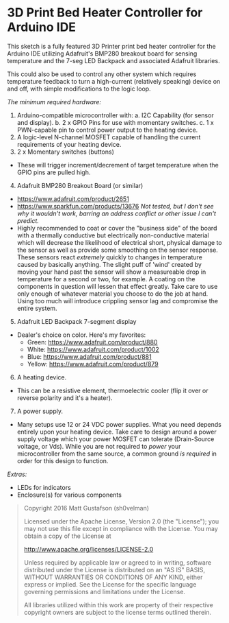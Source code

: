 # 3D Print Bed Heater Controller for Arduino IDE
This sketch is a fully featured 3D Printer print bed heater controller for the Arduino IDE utilizing Adafruit's BMP280 breakout board for sensing temperature and the 7-seg LED Backpack and associated Adafruit libraries.

This could also be used to control any other system which requires temperature feedback to turn a high-current (relatively speaking) device on and off, with simple modifications to the logic loop.

*The minimum required hardware:*
1. Arduino-compatible microcontroller with:
  a. I2C Capability (for sensor and display).
  b. 2 x GPIO Pins for use with momentary switches.
  c. 1 x PWN-capable pin to control power output to the heating device.
2. A logic-level N-channel MOSFET capable of handling the current requirements of your heating device.
3. 2 x Momentary switches (buttons)
  * These will trigger increment/decrement of target temperature when the GPIO pins are pulled high.
4. Adafruit BMP280 Breakout Board (or similar)
  * https://www.adafruit.com/product/2651
  * https://www.sparkfun.com/products/13676 _Not tested, but I don't see why it wouldn't work, barring an address conflict or other issue I can't predict._
  * Highly recommended to coat or cover the "business side" of the board with a thermally conductive but electrically non-conductive material which will decrease the likelihood of electrical short, physical damage to the sensor as well as provide some smoothing on the sensor response. These sensors react _extremely_ quickly to changes in temperature caused by basically anything. The slight puff of 'wind' created by moving your hand past the sensor will show a measureable drop in temperature for a second or two, for example. A coating on the components in question will lessen that effect greatly. Take care to use only enough  of whatever material you choose to do the job at hand. Using too much will introduce crippling sensor lag and compromise the entire system.
5. Adafruit LED Backpack 7-segment display
  * Dealer's choice on color. Here's my favorites:
    * Green: https://www.adafruit.com/product/880
    * White: https://www.adafruit.com/product/1002
    * Blue: https://www.adafruit.com/product/881
    * Yellow: https://www.adafruit.com/product/879
6. A heating device.
  * This can be a resistive element, thermoelectric cooler (flip it over or reverse polarity and it's a heater).
7. A power supply.
  * Many setups use 12 or 24 VDC power supplies. What you need depends entirely upon your heating device. Take care to design around a power supply voltage which your power MOSFET can tolerate (Drain-Source voltage, or Vds). While you are not required to _power_ your microcontroller from the same source, a common ground _is required_ in order for this design to function.

*Extras:*
* LEDs for indicators
* Enclosure(s) for various components

>Copyright 2016 Matt Gustafson (sh0velman)
>
>Licensed under the Apache License, Version 2.0 (the "License");
>you may not use this file except in compliance with the License.
>You may obtain a copy of the License at
>
>  http://www.apache.org/licenses/LICENSE-2.0
>
>Unless required by applicable law or agreed to in writing, software
>distributed under the License is distributed on an "AS IS" BASIS,
>WITHOUT WARRANTIES OR CONDITIONS OF ANY KIND, either express or implied.
>See the License for the specific language governing permissions and
>limitations under the License.
>
>All libraries utilized within this work are property of their respective
>copyright owners are subject to the license terms outlined therein.
